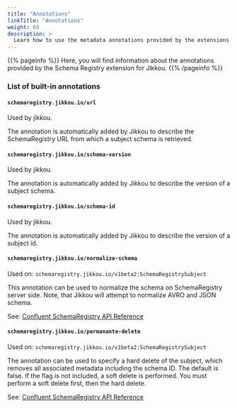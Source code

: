 ```yaml
---
title: "Annotations"
linkTitle: "Annotations"
weight: 60
description: >
  Learn how to use the metadata annotations provided by the extensions for Schema Registry.
---
```


{{% pageinfo %}}
Here, you will find information about the annotations provided by the Schema Registry extension for Jikkou.
{{% /pageinfo %}}

### List of built-in annotations

#### `schemaregistry.jikkou.io/url`

Used by jikkou.

The annotation is automatically added by Jikkou to describe the SchemaRegistry URL from which a subject schema is
retrieved.

#### `schemaregistry.jikkou.io/schema-version`

Used by jikkou.

The annotation is automatically added by Jikkou to describe the version of a subject schema.

#### `schemaregistry.jikkou.io/schema-id`

Used by jikkou.

The annotation is automatically added by Jikkou to describe the version of a subject id.

#### `schemaregistry.jikkou.io/normalize-schema`

Used on: `schemaregistry.jikkou.io/v1beta2:SchemaRegistrySubject`

This annotation can be used to normalize the schema on SchemaRegistry server side. Note, that Jikkou will attempt
to normalize AVRO and JSON schema.


See: [Confluent SchemaRegistry API Reference](https://docs.confluent.io/platform/current/schema-registry/develop/api.html#post--subjects-(string-%20subject)-versions)

#### `schemaregistry.jikkou.io/permanante-delete`

Used on: `schemaregistry.jikkou.io/v1beta2:SchemaRegistrySubject`

The annotation can be used to specify a hard delete of the subject, which removes all associated metadata including
the schema ID. The default is false. If the flag is not included, a soft delete is performed. You must perform a soft
delete first, then the hard delete.

See: [Confluent SchemaRegistry API Reference](https://docs.confluent.io/platform/current/schema-registry/develop/api.html#delete--subjects-(string-%20subject))